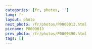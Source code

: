 ```yaml
---
categories: [fr, photos, '']
lang: fr
layout: photo
next_photo: /fr/photos/P0000012.html
picname: P0000013
prev_photo: /fr/photos/P0000490.html
tags: []
---
```

